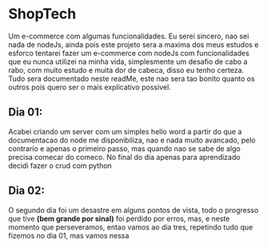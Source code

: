 # ShopTech
 Um e-commerce com algumas funcionalidades.
 Eu serei sincero, nao sei nada de nodeJs, ainda
 pois este projeto sera a maxima dos meus estudos e esforco
 tentarei fazer um e-commerce com nodeJs com funcionalidades que eu nunca utilizei na minha vida, 
 simplesmente um desafio de cabo a rabo, com muito estudo e muita dor de cabeca, disso eu tenho certeza.
Tudo sera documentado neste readMe, este nao sera tao bonito quanto os outros pois quero ser o mais explicativo possivel.

<h2>Dia 01:</h2>
    Acabei criando um server com um simples hello word a partir do que a documentacao do node me
disponibiliza, nao e nada muito avancado, pelo contrario e apenas o primeiro passo, mas quando nao se sabe de algo precisa comecar do comeco.
No final do dia apenas para aprendizado decidi fazer o crud com python
<h2>Dia 02:</h2>
    O segundo dia foi um desastre em alguns pontos de vista, todo o progresso que tive <strong>(bem
    grande por sinal)</strong> foi perdido por erros, mas, e neste momento que perseveramos, entao vamos ao dia tres, repetindo tudo que fizemos no dia 01, mas vamos nessa